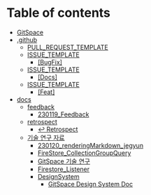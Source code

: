 # Table of contents

* [GitSpace](README.md)
* [.github](.github/README.md)
  * [PULL\_REQUEST\_TEMPLATE](.github/PULL\_REQUEST\_TEMPLATE.md)
  * [ISSUE\_TEMPLATE](.github/issue\_template/README.md)
    * [\[BugFix\]](.github/ISSUE\_TEMPLATE/bug\_report.md)
  * [ISSUE\_TEMPLATE](.github/issue\_template-1/README.md)
    * [\[Docs\]](.github/ISSUE\_TEMPLATE/document\_template.md)
  * [ISSUE\_TEMPLATE](.github/issue\_template-2/README.md)
    * [\[Feat\]](.github/ISSUE\_TEMPLATE/feature\_template.md)
* [docs](docs/README.md)
  * [feedback](docs/feedback/README.md)
    * [230119\_Feedback](docs/feedback/230119\_Feedback.md)
  * [retrospect](docs/retrospect/README.md)
    * [↩️ Retrospect](docs/retrospect/first\_sprint.md)
  * [기술 연구 자료](docs/tech/README.md)
    * [230120\_renderingMarkdown\_jegyun](docs/tech/230120\_renderingMarkdown\_jegyun.md)
    * [FireStore\_CollectionGroupQuery](docs/tech/FireStore\_CollectionGroupQuery.md)
    * [GitSpace 기술 연구](<docs/tech/Firebase OAuth Login(GitLab, Apple, GitHub).md>)
    * [Firestore\_Listener](docs/tech/Firestore\_Listener.md)
    * [DesignSystem](docs/tech/designsystem/README.md)
      * [GitSpace Design System Doc](docs/tech/DesignSystem/DesignSystem.md)
